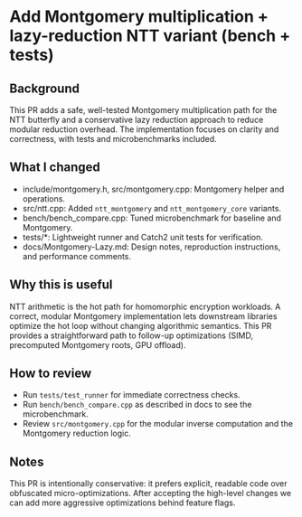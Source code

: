 # Add Montgomery multiplication + lazy-reduction NTT variant (bench + tests)

Background
----------
This PR adds a safe, well-tested Montgomery multiplication path for the NTT
butterfly and a conservative lazy reduction approach to reduce modular
reduction overhead. The implementation focuses on clarity and correctness,
with tests and microbenchmarks included.

What I changed
--------------
- include/montgomery.h, src/montgomery.cpp: Montgomery helper and operations.
- src/ntt.cpp: Added `ntt_montgomery` and `ntt_montgomery_core` variants.
- bench/bench_compare.cpp: Tuned microbenchmark for baseline and Montgomery.
- tests/*: Lightweight runner and Catch2 unit tests for verification.
- docs/Montgomery-Lazy.md: Design notes, reproduction instructions, and
  performance comments.

Why this is useful
------------------
NTT arithmetic is the hot path for homomorphic encryption workloads. A
correct, modular Montgomery implementation lets downstream libraries
optimize the hot loop without changing algorithmic semantics. This PR
provides a straightforward path to follow-up optimizations (SIMD, precomputed
Montgomery roots, GPU offload).

How to review
-------------
- Run `tests/test_runner` for immediate correctness checks.
- Run `bench/bench_compare.cpp` as described in docs to see the microbenchmark.
- Review `src/montgomery.cpp` for the modular inverse computation and the
  Montgomery reduction logic.

Notes
-----
This PR is intentionally conservative: it prefers explicit, readable code
over obfuscated micro-optimizations. After accepting the high-level
changes we can add more aggressive optimizations behind feature flags.

